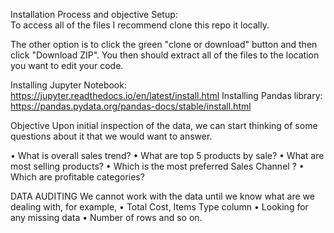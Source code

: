 Installation Process and objective
Setup:	
To access all of the files I recommend clone this repo it locally.

The other option is to click the green "clone or download" button and then click "Download ZIP". You then should extract all of the files to the location you want to edit your code.

Installing Jupyter Notebook: https://jupyter.readthedocs.io/en/latest/install.html
Installing Pandas library: https://pandas.pydata.org/pandas-docs/stable/install.html

Objective
Upon initial inspection of the data, we can start thinking of some questions about it that we would want to answer.

•	What is overall sales trend?
•	What are top 5 products by sale?
•	What are most selling products?
•	Which is the most preferred  Sales Channel ?
•	Which are profitable categories?

DATA AUDITING
We cannot work with the data until we know what are we dealing with, for example,
•	Total Cost, Items Type column
•	Looking for any missing data
•	Number of rows and so on.
